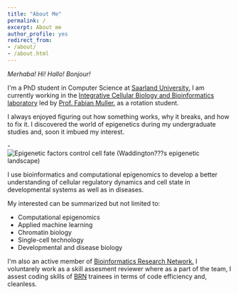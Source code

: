 ```yaml
---
title: "About Me"
permalink: /
excerpt: About me
author_profile: yes
redirect_from:
- /about/
- /about.html
---
```


*Merhaba!* *Hi!* *Hallo!*  *Bonjour!*


I'm a PhD student in Computer Science at [Saarland University.](https://www.uni-saarland.de/en/department/department-of-computer-science.html)
I am currently working in the [Integrative Cellular Biology and Bioinformatics laboratory](https://icb.uni-saarland.de/) led by [Prof. Fabian Muller.](https://icb.uni-saarland.de/people/fabian-muller/) as a rotation student.

I always enjoyed figuring out how something works, why it breaks, and how to fix
it. I discovered the world of epigenetics during my undergraduate studies and,
soon it imbued my interest.

-![Epigenetic factors control cell fate (Waddington???s epigenetic landscape)](waddington-768x675.png)

I use bioinformatics and computational epigenomics to develop a better
understanding of cellular regulatory dynamics and cell state in developmental
systems as well as in diseases.

My interested can be summarized but not limited to:

*  Computational epigenomics
*  Applied machine learning 
*  Chromatin biology 
*  Single-cell technology
*  Developmental and disease biology


I'm also an active member of [Bioinformatics Research Network.](https://www.bio-net.dev/)
I voluntarely work as a skill assesment reviewer where as a part of the team, I
assest coding skills of [BRN](https://www.bio-net.dev/) trainees in terms of
code efficiency and, cleanless.

